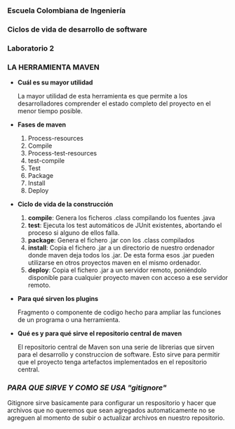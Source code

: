 ### Escuela Colombiana de Ingeniería 
### Ciclos de vida de desarrollo de software 
### Laboratorio 2

### **LA HERRAMIENTA MAVEN** 
* **Cuál es su mayor utilidad**

    La mayor utilidad de esta herramienta es que permite a los desarrolladores comprender el estado completo 
    del proyecto en el menor tiempo posible. 

* **Fases de maven**
    1. Process-resources
    2. Compile 
    3. Process-test-resources
    4. test-compile 
    5. Test
    6. Package 
    7. Install
    8. Deploy 
   
* **Ciclo de vida de la construcción**

    1. **compile**: Genera los ficheros .class compilando los fuentes .java
    2. **test**: Ejecuta los test automáticos de JUnit existentes, abortando el proceso si alguno de ellos falla.
    3. **package**: Genera el fichero .jar con los .class compilados
    4. **install**: Copia el fichero .jar a un directorio de nuestro ordenador donde maven deja todos los .jar. 
         De esta forma esos .jar pueden utilizarse en otros proyectos maven en el mismo ordenador.
    5. **deploy**: Copia el fichero .jar a un servidor remoto, poniéndolo disponible para cualquier proyecto maven con acceso a ese servidor remoto.


* **Para qué sirven los plugins**

    Fragmento o componente de codigo hecho para ampliar las funciones de un programa o una herramienta.

* **Qué es y para qué sirve el repositorio central de maven**

    El repositorio central de Maven son una serie de librerias que sirven para el desarrollo y construccion de software. 
    Esto sirve para permitir que el proyecto tenga artefactos implementados en el repositorio central.
    
### *PARA QUE SIRVE Y COMO SE USA "gitignore"*

 Gitignore sirve basicamente para configurar un respositorio y hacer que archivos que no queremos que sean 
  agregados automaticamente no se agreguen al momento de subir o
  actualizar archivos en nuestro repositorio. 
